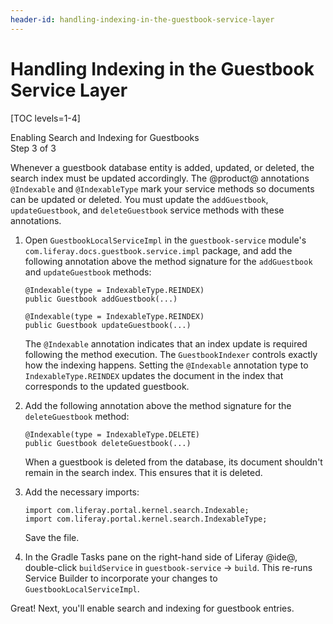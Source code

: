 ```yaml
---
header-id: handling-indexing-in-the-guestbook-service-layer
---
```


# Handling Indexing in the Guestbook Service Layer

[TOC levels=1-4]

<div class="learn-path-step">
    <p>Enabling Search and Indexing for Guestbooks<br>Step 3 of 3</p>
</div>

Whenever a guestbook database entity is added, updated, or deleted, the search 
index must be updated accordingly. The @product@ annotations `@Indexable` and 
`@IndexableType` mark your service methods so documents can be updated or 
deleted. You must update the `addGuestbook`, `updateGuestbook`, and 
`deleteGuestbook` service methods with these annotations. 

1.  Open `GuestbookLocalServiceImpl` in the `guestbook-service` module's 
    `com.liferay.docs.guestbook.service.impl` package, and add the following 
    annotation above the method signature for the `addGuestbook` and 
    `updateGuestbook` methods:

        @Indexable(type = IndexableType.REINDEX)
        public Guestbook addGuestbook(...)

        @Indexable(type = IndexableType.REINDEX)
        public Guestbook updateGuestbook(...)

    The `@Indexable` annotation indicates that an index update is required
    following the method execution. The `GuestbookIndexer` controls exactly how 
    the indexing happens. Setting the `@Indexable` annotation type to 
    `IndexableType.REINDEX` updates the document in the index that corresponds
    to the updated guestbook. 

2.  Add the following annotation above the method signature for the 
    `deleteGuestbook` method: 

        @Indexable(type = IndexableType.DELETE)
        public Guestbook deleteGuestbook(...)

    When a guestbook is deleted from the database, its document shouldn't
    remain in the search index. This ensures that it is deleted.

3.  Add the necessary imports:

        import com.liferay.portal.kernel.search.Indexable;
        import com.liferay.portal.kernel.search.IndexableType;

    Save the file. 

4.  In the Gradle Tasks pane on the right-hand side of Liferay @ide@, 
    double-click `buildService` in `guestbook-service` &rarr; `build`. This 
    re-runs Service Builder to incorporate your changes to 
    `GuestbookLocalServiceImpl`. 

Great! Next, you'll enable search and indexing for guestbook entries. 
